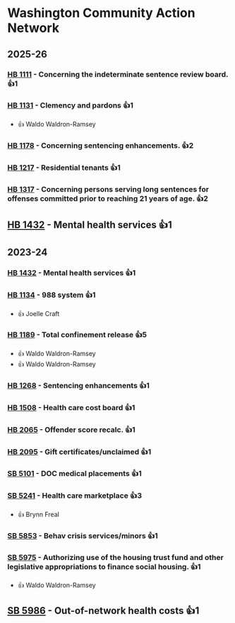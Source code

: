 # Washington Community Action Network
## 2025-26

### [HB 1111](/bill/2025-26/hb/1111/) - Concerning the indeterminate sentence review board. 👍1  

### [HB 1131](/bill/2025-26/hb/1131/) - Clemency and pardons 👍1  
* 👍 Waldo Waldron-Ramsey

### [HB 1178](/bill/2025-26/hb/1178/) - Concerning sentencing enhancements. 👍2  

### [HB 1217](/bill/2025-26/hb/1217/) - Residential tenants 👍1  

### [HB 1317](/bill/2025-26/hb/1317/) - Concerning persons serving long sentences for offenses committed prior to reaching 21 years of age. 👍2  

## [HB 1432](/bill/2025-26/hb/1432/) - Mental health services 👍1  

## 2023-24

### [HB 1432](/bill/2023-24/hb/1432/) - Mental health services 👍1  

### [HB 1134](/bill/2023-24/hb/1134/) - 988 system 👍1  
* 👍 Joelle Craft

### [HB 1189](/bill/2023-24/hb/1189/) - Total confinement release 👍5  
* 👍 Waldo Waldron-Ramsey
* 👍 Waldo Waldron-Ramsey

### [HB 1268](/bill/2023-24/hb/1268/) - Sentencing enhancements 👍1  

### [HB 1508](/bill/2023-24/hb/1508/) - Health care cost board 👍1  

### [HB 2065](/bill/2023-24/hb/2065/) - Offender score recalc. 👍1  

### [HB 2095](/bill/2023-24/hb/2095/) - Gift certificates/unclaimed 👍1  

### [SB 5101](/bill/2023-24/sb/5101/) - DOC medical placements 👍1  

### [SB 5241](/bill/2023-24/sb/5241/) - Health care marketplace 👍3  
* 👍 Brynn Freal

### [SB 5853](/bill/2023-24/sb/5853/) - Behav crisis services/minors 👍1  

### [SB 5975](/bill/2023-24/sb/5975/) - Authorizing use of the housing trust fund and other legislative appropriations to finance social housing. 👍1  
* 👍 Waldo Waldron-Ramsey

## [SB 5986](/bill/2023-24/sb/5986/) - Out-of-network health costs 👍1  
